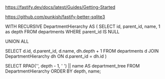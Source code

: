 


https://fastify.dev/docs/latest/Guides/Getting-Started

https://github.com/punkish/fastify-better-sqlite3


WITH RECURSIVE DepartmentHierarchy AS (
  SELECT
    id,
    parent_id,
    name,
    1 as depth
  FROM
    departments
  WHERE
    parent_id IS NULL

  UNION ALL

  SELECT
    d.id,
    d.parent_id,
    d.name,
    dh.depth + 1
  FROM
    departments d
  JOIN
    DepartmentHierarchy dh ON d.parent_id = dh.id
)

SELECT
  RPAD('', depth - 1, '  ') || name AS department_tree
FROM
  DepartmentHierarchy
ORDER BY
  depth, name;
